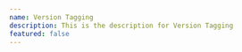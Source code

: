 ```yaml
---
name: Version Tagging
description: This is the description for Version Tagging
featured: false
---
```

